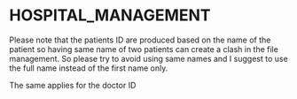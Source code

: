 # HOSPITAL_MANAGEMENT

Please note that the patients ID are produced based on the name of the patient so having same name of two patients can create a clash in the file management. So please try to avoid using same names and I suggest to use the full name instead of the first name only.

The same applies for the doctor ID